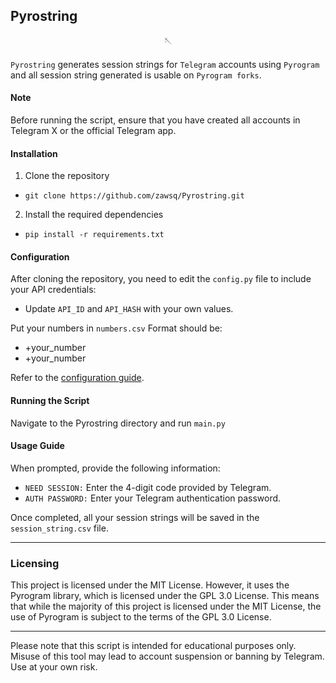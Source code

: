 ## Pyrostring
<div align="center">
🪡
</div>

`Pyrostring` generates session strings for `Telegram` accounts using `Pyrogram` and all session string generated is usable on `Pyrogram forks`.

#### Note
Before running the script, ensure that you have created all accounts in Telegram X or the official Telegram app.

#### Installation
1. Clone the repository
- `git clone https://github.com/zawsq/Pyrostring.git`
2. Install the required dependencies
- `pip install -r requirements.txt`

#### Configuration
After cloning the repository, you need to edit the `config.py` file to include your API credentials:
- Update `API_ID` and `API_HASH` with your own values.

Put your numbers in `numbers.csv`
Format should be:
- +your_number
- +your_number


Refer to the [configuration guide](https://github.com/zawsq/Pyrostring/blob/main/Pyrostring/config.py).

#### Running the Script
Navigate to the Pyrostring directory and run `main.py`

#### Usage Guide
When prompted, provide the following information:

- `NEED SESSION:` Enter the 4-digit code provided by Telegram.
- `AUTH PASSWORD:` Enter your Telegram authentication password.

Once completed, all your session strings will be saved in the `session_string.csv` file.


---
### Licensing
This project is licensed under the MIT License.
However, it uses the Pyrogram library, which is licensed under the GPL 3.0 License. This means that while the majority of this project is licensed under the MIT License, the use of Pyrogram is subject to the terms of the GPL 3.0 License.

---
Please note that this script is intended for educational purposes only. Misuse of this tool may lead to account suspension or banning by Telegram. Use at your own risk.

